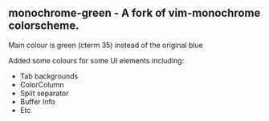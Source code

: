 ## monochrome-green - A fork of vim-monochrome colorscheme.
Main colour is green (cterm 35) instead of the original blue

Added some colours for some UI elements including:
  - Tab backgrounds
  - ColorColumn
  - Split separator
  - Buffer Info
  - Etc
